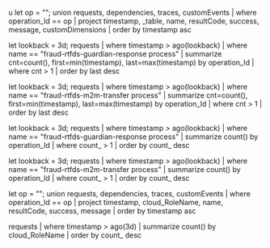 u let op = "<PASTE operation_Id>";
union requests, dependencies, traces, customEvents
| where operation_Id == op
| project timestamp, _table, name, resultCode, success, message, customDimensions
| order by timestamp asc



let lookback = 3d;
requests
| where timestamp > ago(lookback)
| where name == "fraud-rtfds-guardian-response process"
| summarize cnt=count(), first=min(timestamp), last=max(timestamp) by operation_Id
| where cnt > 1
| order by last desc


let lookback = 3d;
requests
| where timestamp > ago(lookback)
| where name == "fraud-rtfds-m2m-transfer process"
| summarize cnt=count(), first=min(timestamp), last=max(timestamp) by operation_Id
| where cnt > 1
| order by last desc



let lookback = 3d;
requests
| where timestamp > ago(lookback)
| where name == "fraud-rtfds-guardian-response process"
| summarize count() by operation_Id
| where count_ > 1
| order by count_ desc


let lookback = 3d;
requests
| where timestamp > ago(lookback)
| where name == "fraud-rtfds-m2m-transfer process"
| summarize count() by operation_Id
| where count_ > 1
| order by count_ desc



let op = "<paste operation_Id>";
union requests, dependencies, traces, customEvents
| where operation_Id == op
| project timestamp, cloud_RoleName, name, resultCode, success, message
| order by timestamp asc



requests
| where timestamp > ago(3d)
| summarize count() by cloud_RoleName
| order by count_ desc